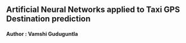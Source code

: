 ## Artificial Neural Networks applied to Taxi GPS Destination prediction

#### Author : Vamshi Guduguntla



